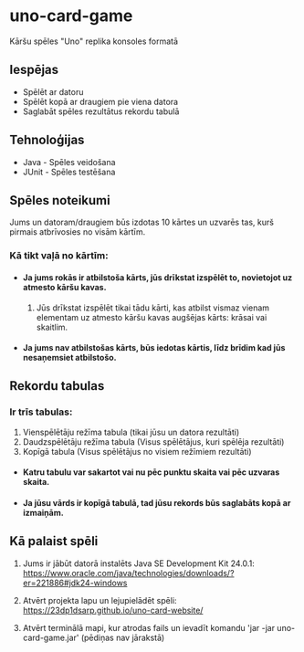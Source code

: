 # uno-card-game
Kāršu spēles "Uno" replika konsoles formatā

## Iespējas

- Spēlēt ar datoru
- Spēlēt kopā ar draugiem pie viena datora
- Saglabāt spēles rezultātus rekordu tabulā

## Tehnoloģijas

- Java - Spēles veidošana
- JUnit - Spēles testēšana

## Spēles noteikumi

Jums un datoram/draugiem būs izdotas 10 kārtes un uzvarēs tas, kurš pirmais atbrīvosies no visām kārtīm.

### Kā tikt vaļā no kārtīm:

- #### Ja jums rokās ir atbilstoša kārts, jūs drīkstat izspēlēt to, novietojot uz atmesto kāršu kavas.

    1. Jūs drīkstat izspēlēt tikai tādu kārti, kas atbilst vismaz vienam elementam uz atmesto kāršu kavas augšējas kārts: krāsai vai skaitlim.
   

- #### Ja jums nav atbilstošas kārts, būs iedotas kārtis, līdz brīdim kad jūs nesaņemsiet atbilstošo.


## Rekordu tabulas

### Ir trīs tabulas:

   1. Vienspēlētāju režīma tabula (tikai jūsu un datora rezultāti)
   2. Daudzspēlētāju režīma tabula (Visus spēlētājus, kuri spēlēja rezultāti)
   3. Kopīgā tabula (Visus spēlētājus no visiem režīmiem rezultāti)

- #### Katru tabulu var sakartot vai nu pēc punktu skaita vai pēc uzvaras skaita.

- #### Ja jūsu vārds ir kopīgā tabulā, tad jūsu rekords būs saglabāts kopā ar izmaiņām.


## Kā palaist spēli

1. Jums ir jābūt datorā instalēts Java SE Development Kit 24.0.1: https://www.oracle.com/java/technologies/downloads/?er=221886#jdk24-windows

2. Atvērt projekta lapu un lejupielādēt spēli: https://23dp1dsarp.github.io/uno-card-website/

3. Atvērt terminālā mapi, kur atrodas fails un ievadīt komandu 'jar -jar uno-card-game.jar' (pēdiņas nav jārakstā)


    
